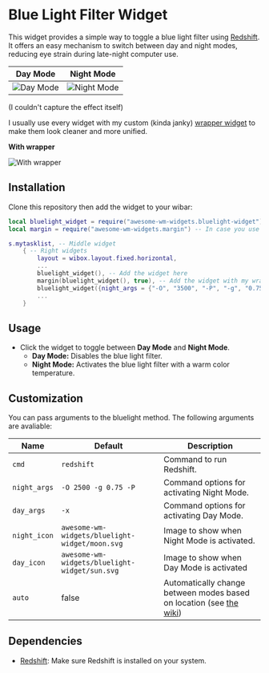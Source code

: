 
# Blue Light Filter Widget

This widget provides a simple way to toggle a blue light filter using [Redshift](https://github.com/jonls/redshift). It offers an easy mechanism to switch between day and night modes, reducing eye strain during late-night computer use.

| Day Mode | Night Mode |
|----------|------------|
|![Day Mode](day.png) | ![Night Mode](night.png) |

(I couldn't capture the effect itself)

I usually use every widget with my custom (kinda janky) [wrapper widget](https://github.com/VMatt013/MySetup/blob/Debian/.config/awesome/widgets/margin.lua) to make them look cleaner and more unified.


**With wrapper**

![With wrapper](with_wrapper.png)


## Installation

Clone this repository then add the widget to your wibar:

```lua
local bluelight_widget = require("awesome-wm-widgets.bluelight-widget")
local margin = require("awesome-wm-widgets.margin") -- In case you use my wrapper

s.mytasklist, -- Middle widget
    { -- Right widgets
        layout = wibox.layout.fixed.horizontal,
        ...
        bluelight_widget(), -- Add the widget here
        margin(bluelight_widget(), true), -- Add the widget with my wrapper
        bluelight_widget({night_args = {"-O", "3500", "-P", "-g", "0.75"}}), -- Pass arguments in string or table of strings
        ...
    }
```

## Usage

- Click the widget to toggle between **Day Mode** and **Night Mode**.
  - **Day Mode:** Disables the blue light filter.
  - **Night Mode:** Activates the blue light filter with a warm color temperature.

## Customization

You can pass arguments to the bluelight method. The following arguments are avaliable:

| Name       | Default                                | Description                                                |
|------------|----------------------------------------|------------------------------------------------------------|
| `cmd`      | ```redshift```                            | Command to run Redshift.                                   |
| `night_args`| ```-O 2500 -g 0.75 -P```            | Command options for activating Night Mode.                 |
| `day_args`  | ```-x```                                  | Command options for activating Day Mode.                   |
| `night_icon` | ```awesome-wm-widgets/bluelight-widget/moon.svg```  | Image to show when Night Mode is activated. |
| `day_icon` | ```awesome-wm-widgets/bluelight-widget/sun.svg```  | Image to show when Day Mode is activated |
| `auto` | false | Automatically change between modes based on location (see [the wiki](https://wiki.archlinux.org/title/Redshift)) |

## Dependencies

- [Redshift](https://github.com/jonls/redshift): Make sure Redshift is installed on your system.
